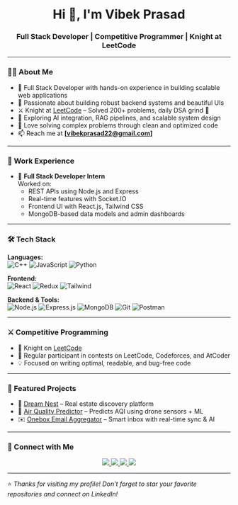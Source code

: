 <h1 align="center">Hi 👋, I'm Vibek Prasad</h1>
<h3 align="center">Full Stack Developer | Competitive Programmer | Knight at LeetCode</h3>

---

### 🧑‍💻 About Me

- 💼 Full Stack Developer with hands-on experience in building scalable web applications
- 🧠 Passionate about building robust backend systems and beautiful UIs
- ⚔️ Knight at [LeetCode](https://leetcode.com/u/VIBEK229/) – Solved 200+ problems, daily DSA grind 💪
- 🚀 Exploring AI integration, RAG pipelines, and scalable system design
- 🧩 Love solving complex problems through clean and optimized code
- 📫 Reach me at **[vibekprasad22@gmail.com]**

---

### 💼 Work Experience

- 🔧 **Full Stack Developer Intern**  
  Worked on:
  - REST APIs using Node.js and Express
  - Real-time features with Socket.IO
  - Frontend UI with React.js, Tailwind CSS
  - MongoDB-based data models and admin dashboards

---

### 🛠️ Tech Stack

**Languages:**  
![C++](https://img.shields.io/badge/C++-00599C?style=flat&logo=cplusplus&logoColor=white)
![JavaScript](https://img.shields.io/badge/JavaScript-F7DF1E?style=flat&logo=javascript&logoColor=black)
![Python](https://img.shields.io/badge/Python-3776AB?style=flat&logo=python&logoColor=white)

**Frontend:**  
![React](https://img.shields.io/badge/React-20232A?style=flat&logo=react&logoColor=61DAFB)
![Redux](https://img.shields.io/badge/Redux-593D88?style=flat&logo=redux&logoColor=white)
![Tailwind](https://img.shields.io/badge/TailwindCSS-06B6D4?style=flat&logo=tailwindcss&logoColor=white)

**Backend & Tools:**  
![Node.js](https://img.shields.io/badge/Node.js-339933?style=flat&logo=node.js&logoColor=white)
![Express.js](https://img.shields.io/badge/Express.js-000000?style=flat&logo=express&logoColor=white)
![MongoDB](https://img.shields.io/badge/MongoDB-4EA94B?style=flat&logo=mongodb&logoColor=white)
![Git](https://img.shields.io/badge/Git-F05032?style=flat&logo=git&logoColor=white)
![Postman](https://img.shields.io/badge/Postman-FF6C37?style=flat&logo=postman&logoColor=white)

---

### ⚔️ Competitive Programming

- 🥇 Knight on [LeetCode](https://leetcode.com/)
- 🧠 Regular participant in contests on LeetCode, Codeforces, and AtCoder
- 💡 Focused on writing optimal, readable, and bug-free code

---

### 📂 Featured Projects

- 🚀 [Dream Nest](https://github.com/vibek-prasad/Dream-Nest) – Real estate discovery platform  
- 🌿 [Air Quality Predictor](https://github.com/...) – Predicts AQI using drone sensors + ML  
- ✉️ [Onebox Email Aggregator](https://github.com/...) – Smart inbox with real-time sync & AI

---

### 🤝 Connect with Me

<p align="center">
  <a href="https://www.linkedin.com/in/vibek-prasad-828126257/" target="_blank">
    <img src="https://img.shields.io/badge/LinkedIn-0A66C2?style=for-the-badge&logo=linkedin&logoColor=white" />
  </a>
  <a href="mailto:vibekprasad22@gmail.com" target="_blank">
    <img src="https://img.shields.io/badge/Gmail-D14836?style=for-the-badge&logo=gmail&logoColor=white" />
  </a>
  <a href="https://leetcode.com/u/VIBEK229/" target="_blank">
    <img src="https://img.shields.io/badge/LeetCode-FFA116?style=for-the-badge&logo=leetcode&logoColor=black" />
  </a>
  <a href="https://github.com/vibek-devo" target="_blank">
    <img src="https://img.shields.io/badge/GitHub-181717?style=for-the-badge&logo=github&logoColor=white" />
  </a>
</p>

---

⭐ _Thanks for visiting my profile! Don’t forget to star your favorite repositories and connect on LinkedIn!_
